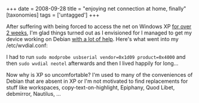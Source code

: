 +++
date = 2008-09-28
title = "enjoying net connection at home, finally"
[taxonomies]
tags = ['untagged']
+++

After suffering with being forced to access the net on Windows XP [for
over 2 weeks], I'm glad things turned out as I envisioned for I managed
to get my device working on Debian [with a lot of help]. Here's what
went into my /etc/wvdial.conf:

I had to run `sudo modprobe usbserial vendor=0x1d09 product=0x4000` and
then `sudo wvdial neotel` afterwards and then I lived happily for
long...

Now why is XP so uncomfortable? I'm used to many of the conveniences of
Debian that are absent in XP or I'm not motivated to find replacements
for stuff like workspaces, copy-text-on-highlight, Epiphany, Quod Libet,
debmirror, Nautilus, ...

  [for over 2 weeks]: @/net-connection-at-home-finally.md
  [with a lot of help]: http://mybroadband.co.za/vb/showthread.php/129619-Neotel-working-on-Linux!
